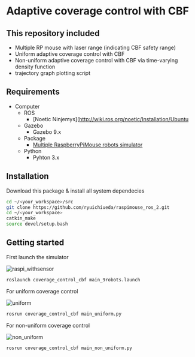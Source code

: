 # Adaptive coverage control with CBF

## This repository included
- Multiple RP mouse with laser range (indicating CBF safety range)
- Uniform adaptive coverage control with CBF
- Non-uniform adaptive coverage control with CBF via time-varying density function
- trajectory graph plotting script

## Requirements

- Computer
  - ROS
    - [Noetic Ninjemys](http://wiki.ros.org/noetic/Installation/Ubuntu
  - Gazebo
    - Gazebo 9.x
  - Package
    - [Multiple RaspberryPiMouse robots simulator](https://github.com/keeratifts/Multiple-RaspberryPiMouse-robots-simulator.git)
  - Python
    - Pyhton 3.x


## Installation

Download this package & install all system dependecies
```sh
cd ~/<your_workspace>/src
git clone https://github.com/ryuichiueda/raspimouse_ros_2.git
cd ~/<your_workspace>
catkin_make
source devel/setup.bash
```

## Getting started
First launch the simulator

![raspi_withsensor](https://user-images.githubusercontent.com/76491592/200635709-421dcced-eb3a-4471-b789-2def0510b794.png)

```sh
roslaunch coverage_control_cbf main_9robots.launch 
```

For uniform coverage control

![uniform](https://user-images.githubusercontent.com/76491592/200632960-8e25f0bd-45ff-4e7f-a4e3-36bc6aa02a7e.gif)

```sh
rosrun coverage_control_cbf main_uniform.py
```

For non-uniform coverage control

![non_uniform](https://user-images.githubusercontent.com/76491592/200632968-8d03929d-17f2-42ff-93c3-d2fb9350d6c5.gif)

```sh
rosrun coverage_control_cbf main_non_uniform.py
```
